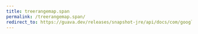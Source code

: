```yaml
---
title: treerangemap.span
permalink: /treerangemap.span/
redirect_to: https://guava.dev/releases/snapshot-jre/api/docs/com/google/common/collect/TreeRangeMap.html#span--
---
```

